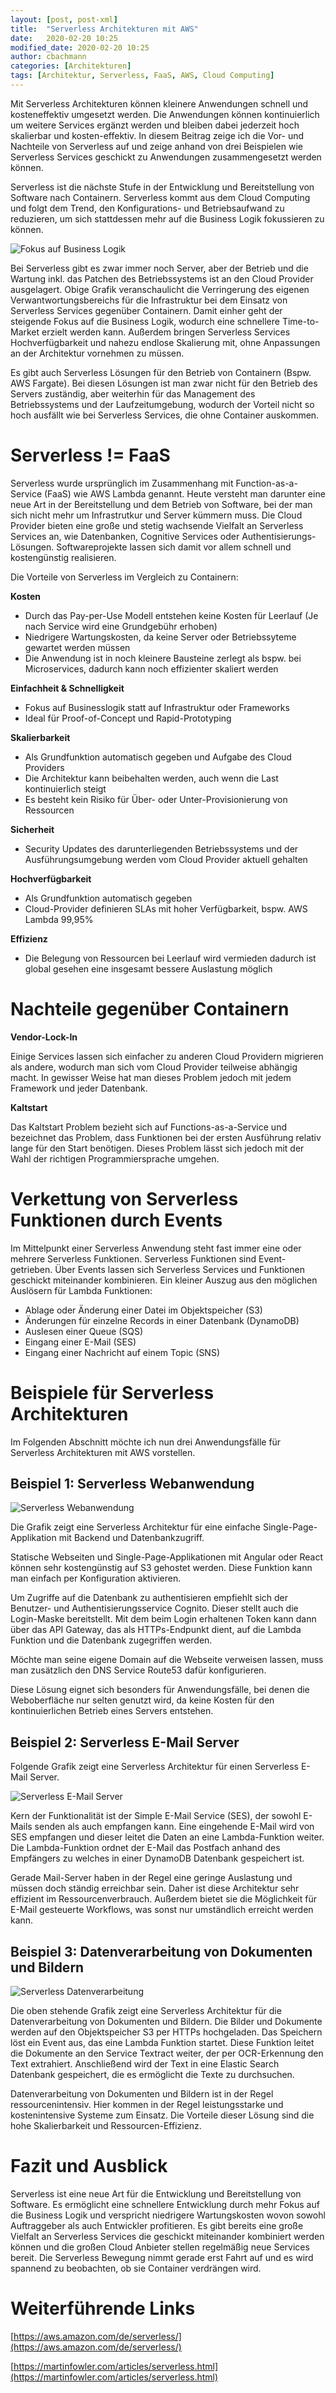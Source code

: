 ```yaml
---
layout: [post, post-xml]                          
title:  "Serverless Architekturen mit AWS"         
date:   2020-02-20 10:25                           
modified_date: 2020-02-20 10:25                   
author: cbachmann                                  
categories: [Architekturen]                        
tags: [Architektur, Serverless, FaaS, AWS, Cloud Computing]       
---
```

Mit Serverless Architekturen können kleinere Anwendungen schnell und kosteneffektiv umgesetzt werden. 
Die Anwendungen können kontinuierlich um weitere Services ergänzt werden und bleiben dabei jederzeit hoch skalierbar und 
kosten-effektiv. 
In diesem Beitrag zeige ich die Vor- und Nachteile von Serverless auf und zeige anhand von drei Beispielen wie Serverless 
Services geschickt zu Anwendungen zusammengesetzt werden können.

Serverless ist die nächste Stufe in der Entwicklung und Bereitstellung von Software nach Containern. 
Serverless kommt aus dem Cloud Computing und folgt dem Trend, den Konfigurations- und Betriebsaufwand zu reduzieren, um 
sich stattdessen mehr auf die Business Logik fokussieren zu können. 
	 
	 
![Fokus auf Business Logik](/assets/images/posts/serverless-architekturen-mit-aws/focus_vs_costs.png)
	 

Bei Serverless gibt es zwar immer noch Server, aber der Betrieb und die Wartung inkl. das Patchen des Betriebssystems 
ist an den Cloud Provider ausgelagert. 
Obige Grafik veranschaulicht die Verringerung des eigenen Verwantwortungsbereichs für die Infrastruktur bei dem Einsatz von 
Serverless Services gegenüber Containern. 
Damit einher geht der steigende Fokus auf die Business Logik, wodurch eine schnellere Time-to-Market erzielt 
werden kann. 
Außerdem bringen Serverless Services Hochverfügbarkeit und nahezu endlose Skalierung mit, ohne Anpassungen an der 
Architektur vornehmen zu müssen.

Es gibt auch Serverless Lösungen für den Betrieb von Containern (Bspw. AWS Fargate). 
Bei diesen Lösungen ist man zwar nicht für den Betrieb des Servers zuständig, aber weiterhin für das Management des 
Betriebssystems und der Laufzeitumgebung, wodurch der Vorteil nicht so hoch ausfällt wie bei Serverless Services, die 
ohne Container auskommen.


# Serverless != FaaS

Serverless wurde ursprünglich im Zusammenhang mit Function-as-a-Service (FaaS) wie AWS Lambda genannt. 
Heute versteht man darunter eine neue Art in der Bereitstellung und dem Betrieb von Software, bei der man sich nicht mehr 
um Infrastrutkur und Server kümmern muss. 
Die Cloud Provider bieten eine große und stetig wachsende Vielfalt an Serverless Services an, wie Datenbanken, Cognitive 
Services oder Authentisierungs-Lösungen. 
Softwareprojekte lassen sich damit vor allem schnell und kostengünstig realisieren. 

Die Vorteile von Serverless im Vergleich zu Containern:

**Kosten**
-	Durch das Pay-per-Use Modell entstehen keine Kosten für Leerlauf (Je nach Service wird eine Grundgebühr erhoben)
-	Niedrigere Wartungskosten, da keine Server oder Betriebssyteme gewartet werden müssen
-	Die Anwendung ist in noch kleinere Bausteine zerlegt als bspw. bei Microservices, dadurch kann noch effizienter 
skaliert werden


**Einfachheit & Schnelligkeit**

-	Fokus auf Businesslogik statt auf Infrastruktur oder Frameworks
-	Ideal für Proof-of-Concept und Rapid-Prototyping

**Skalierbarkeit**
-	Als Grundfunktion automatisch gegeben und Aufgabe des Cloud Providers
-	Die Architektur kann beibehalten werden, auch wenn die Last kontinuierlich steigt
-	Es besteht kein Risiko für Über- oder Unter-Provisionierung von Ressourcen

**Sicherheit**
-	Security Updates des darunterliegenden Betriebssystems und der Ausführungsumgebung werden vom Cloud Provider aktuell 
gehalten

**Hochverfügbarkeit**
-	Als Grundfunktion automatisch gegeben
-	Cloud-Provider definieren SLAs mit hoher Verfügbarkeit, bspw. AWS Lambda 99,95%

**Effizienz**
-	Die Belegung von Ressourcen bei Leerlauf wird vermieden dadurch ist global gesehen eine insgesamt bessere 
Auslastung möglich


# Nachteile gegenüber Containern

**Vendor-Lock-In**

Einige Services lassen sich einfacher zu anderen Cloud Providern migrieren als andere, wodurch man sich vom Cloud 
Provider teilweise abhängig macht. 
In gewisser Weise hat man dieses Problem jedoch mit jedem Framework und jeder Datenbank. 

**Kaltstart**

Das Kaltstart Problem bezieht sich auf Functions-as-a-Service und bezeichnet das Problem, dass Funktionen bei der 
ersten Ausführung relativ lange für den Start benötigen.
Dieses Problem lässt sich jedoch mit der Wahl der richtigen Programmiersprache umgehen. 



# Verkettung von Serverless Funktionen durch Events

Im Mittelpunkt einer Serverless Anwendung steht fast immer eine oder mehrere Serverless Funktionen. 
Serverless Funktionen sind Event-getrieben. Über Events lassen sich Serverless Services und Funktionen geschickt 
miteinander kombinieren. 
Ein kleiner Auszug aus den möglichen Auslösern für Lambda Funktionen:
-	Ablage oder Änderung einer Datei im Objektspeicher (S3)
-	Änderungen für einzelne Records in einer Datenbank (DynamoDB)
-	Auslesen einer Queue (SQS)
-	Eingang einer E-Mail (SES)
-	Eingang einer Nachricht auf einem Topic (SNS)

# Beispiele für Serverless Architekturen

Im Folgenden Abschnitt möchte ich nun drei Anwendungsfälle für Serverless Architekturen mit AWS vorstellen. 

## Beispiel 1: Serverless Webanwendung

![Serverless Webanwendung](/assets/images/posts/serverless-architekturen-mit-aws/spa.png) 

Die Grafik zeigt eine Serverless Architektur für eine einfache Single-Page-Applikation mit Backend und Datenbankzugriff.

Statische Webseiten und Single-Page-Applikationen mit Angular oder React können sehr kostengünstig auf S3 gehostet 
werden. 
Diese Funktion kann man einfach per Konfiguration aktivieren.

Um Zugriffe auf die Datenbank zu authentisieren empfiehlt sich der Benutzer- und Authentisierungsservice Cognito. 
Dieser stellt auch die Login-Maske bereitstellt. Mit dem beim Login erhaltenen Token kann dann über das API Gateway, 
das als HTTPs-Endpunkt dient,  auf die Lambda Funktion und die Datenbank zugegriffen werden.

Möchte man seine eigene Domain auf die Webseite verweisen lassen, muss man zusätzlich den DNS Service Route53 dafür 
konfigurieren. 

Diese Lösung eignet sich besonders für Anwendungsfälle, bei denen die Weboberfläche nur selten genutzt wird, da keine 
Kosten für den kontinuierlichen Betrieb eines Servers entstehen. 


## Beispiel 2: Serverless E-Mail Server 

Folgende Grafik zeigt eine Serverless Architektur für einen Serverless E-Mail Server. 

![Serverless E-Mail Server](/assets/images/posts/serverless-architekturen-mit-aws/mailserver.png)  


Kern der Funktionalität ist der Simple E-Mail Service (SES), der sowohl E-Mails senden als auch empfangen kann. 
Eine eingehende E-Mail wird von SES empfangen und dieser leitet die Daten an eine Lambda-Funktion weiter. 
Die Lambda-Funktion ordnet der E-Mail das Postfach anhand des Empfängers zu welches in einer DynamoDB Datenbank 
gespeichert ist.

Gerade Mail-Server haben in der Regel eine geringe Auslastung und müssen doch ständig erreichbar sein. 
Daher ist diese Architektur sehr effizient im Ressourcenverbrauch. 
Außerdem bietet sie die Möglichkeit für E-Mail gesteuerte Workflows, was sonst nur umständlich erreicht werden kann.
 


## Beispiel 3: Datenverarbeitung von Dokumenten und Bildern

![Serverless Datenverarbeitung](/assets/images/posts/serverless-architekturen-mit-aws/textract.png)  

Die oben stehende Grafik zeigt eine Serverless Architektur für die Datenverarbeitung von Dokumenten und Bildern. 
Die Bilder und Dokumente werden auf den Objektspeicher S3 per HTTPs hochgeladen.
Das Speichern löst ein Event aus, das eine Lambda Funktion startet. 
Diese Funktion leitet die Dokumente an den Service Textract weiter, der per OCR-Erkennung den Text extrahiert. 
Anschließend wird der Text in eine Elastic Search Datenbank gespeichert, die es ermöglicht die Texte zu durchsuchen.

Datenverarbeitung von Dokumenten und Bildern ist in der Regel ressourcenintensiv. 
Hier kommen in der Regel leistungsstarke und kostenintensive Systeme zum Einsatz. 
Die Vorteile dieser Lösung sind die hohe Skalierbarkeit und Ressourcen-Effizienz.


# Fazit und Ausblick

Serverless ist eine neue Art für die Entwicklung und Bereitstellung von Software. 
Es ermöglicht eine schnellere Entwicklung durch mehr Fokus auf die Business Logik und verspricht niedrigere 
Wartungskosten wovon sowohl Auftraggeber als auch Entwickler profitieren. 
Es gibt bereits eine große Vielfalt an Serverless Services die geschickt miteinander kombiniert werden können und die 
großen Cloud Anbieter stellen regelmäßig neue Services bereit. 
Die Serverless Bewegung nimmt gerade erst Fahrt auf und es wird spannend zu beobachten, ob sie Container verdrängen wird.


# Weiterführende Links

[https://aws.amazon.com/de/serverless/](https://aws.amazon.com/de/serverless/)

[https://martinfowler.com/articles/serverless.html](https://martinfowler.com/articles/serverless.html)
